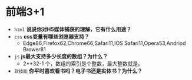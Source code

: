 #  前端3+1
- `html` **说说你对H5媒体捕获的理解，它有什么用途？**
- `css` **css变量有哪些浏览器支持？**
  - Edge86,Firefox62,Chrome66,Safari11,IOS Safari11,Opera53,Andriod Brower81
- `js` **js最大支持多少长度的数组？为什么？**
  - 2**32-1 个，数组的索引是个整数，最大整数就是。
- `软技能` **你平时喜欢看书吗？电子书还是实体书？为什么？**